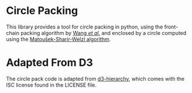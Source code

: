# Circle Packing

This library provides a tool for circle packing in python, using the front-chain packing algorithm by [Wang *et al.*](https://dl.acm.org/doi/10.1145/1124772.1124851) and enclosed by a circle computed using the [Matoušek-Sharir-Welzl algorithm](http://www.inf.ethz.ch/personal/emo/PublFiles/SubexLinProg_ALG16_96.pdf).

# Adapted From D3

The circle pack code is adapted from [d3-hierarchy](https://github.com/d3/d3-hierarchy), which comes with the ISC license found in the LICENSE file.